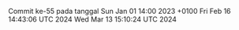 Commit ke-55 pada tanggal Sun Jan 01 14:00 2023 +0100
Fri Feb 16 14:43:06 UTC 2024
Wed Mar 13 15:10:24 UTC 2024
